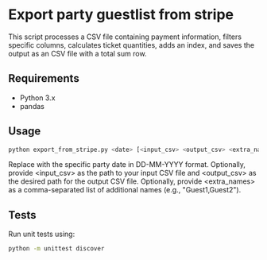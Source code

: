 # Export party guestlist from stripe

This script processes a CSV file containing payment information, filters specific columns, calculates ticket quantities, adds an index, and saves the output as an CSV file with a total sum row.

## Requirements

- Python 3.x
- pandas

## Usage

```bash
python export_from_stripe.py <date> [<input_csv> <output_csv> <extra_names>]
```

Replace <date> with the specific party date in DD-MM-YYYY format. Optionally, provide <input_csv> as the path to your input CSV file and <output_csv> as the desired path for the output CSV file. Optionally, provide <extra_names> as a comma-separated list of additional names (e.g., "Guest1,Guest2").

## Tests

Run unit tests using:
```bash
python -m unittest discover
```
